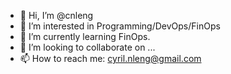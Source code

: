 - 👋 Hi, I’m @cnleng
- 👀 I’m interested in Programming/DevOps/FinOps 
- 🌱 I’m currently learning FinOps.
- 💞️ I’m looking to collaborate on ...
- 📫 How to reach me: cyril.nleng@gmail.com

<!---
cnleng/cnleng is a ✨ special ✨ repository because its `README.md` (this file) appears on your GitHub profile.
You can click the Preview link to take a look at your changes.
--->
